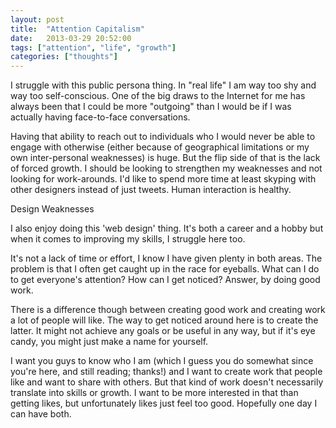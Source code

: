 ```yaml
---
layout: post
title:  "Attention Capitalism"
date:   2013-03-29 20:52:00
tags: ["attention", "life", "growth"]
categories: ["thoughts"]
---
```


I struggle with this public persona thing. In "real life" I am way too shy and way too self-conscious. One of the big draws to the Internet for me has always been that I could be more "outgoing" than I would be if I was actually having face-to-face conversations.

Having that ability to reach out to individuals who I would never be able to engage with otherwise (either because of geographical limitations or my own inter-personal weaknesses) is huge. But the flip side of that is the lack of forced growth. I should be looking to strengthen my weaknesses and not looking for work-arounds. I'd like to spend more time at least skyping with other designers instead of just tweets. Human interaction is healthy.

Design Weaknesses

I also enjoy doing this 'web design' thing. It's both a career and a hobby but when it comes to improving my skills, I struggle here too.

It's not a lack of time or effort, I know I have given plenty in both areas. The problem is that I often get caught up in the race for eyeballs. What can I do to get everyone's attention? How can I get noticed? Answer, by doing good work.

There is a difference though between creating good work and creating work a lot of people will like. The way to get noticed around here is to create the latter. It might not achieve any goals or be useful in any way, but if it's eye candy, you might just make a name for yourself.

I want you guys to know who I am (which I guess you do somewhat since you're here, and still reading; thanks!) and I want to create work that people like and want to share with others. But that kind of work doesn't necessarily translate into skills or growth. I want to be more interested in that than getting likes, but unfortunately likes just feel too good. Hopefully one day I can have both.